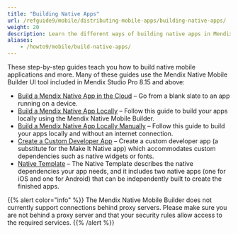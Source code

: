 ```yaml
---
title: "Building Native Apps"
url: /refguide9/mobile/distributing-mobile-apps/building-native-apps/
weight: 20
description: Learn the different ways of building native apps in Mendix.
aliases:
    - /howto9/mobile/build-native-apps/
---
```


These step-by-step guides teach you how to build native mobile applications and more. Many of these guides use the Mendix Native Mobile Builder UI tool included in Mendix Studio Pro 8.15 and above:

* [Build a Mendix Native App in the Cloud](/refguide9/mobile/distributing-mobile-apps/building-native-apps/deploying-native-app/) – Go from a blank slate to an app running on a device.
* [Build a Mendix Native App Locally](/refguide9/mobile/distributing-mobile-apps/building-native-apps/native-build-locally/) – Follow this guide to build your apps locally using the Mendix Native Mobile Builder.
* [Build a Mendix Native App Locally Manually](/refguide9/mobile/distributing-mobile-apps/building-native-apps/native-build-locally-manually/) – Follow this guide to build your apps locally and without an internet connection.
* [Create a Custom Developer App](/refguide9/mobile/distributing-mobile-apps/building-native-apps/how-to-devapps/) – Create a custom developer app (a substitute for the Make It Native app) which accommodates custom dependencies such as native widgets or fonts.
* [Native Template](/refguide9/mobile/distributing-mobile-apps/building-native-apps/native-template/) – The Native Template describes the native dependencies your app needs, and it includes two native apps (one for iOS and one for Android) that can be independently built to create the finished apps.

{{% alert color="info" %}}
The Mendix Native Mobile Builder does not currently support connections behind proxy servers. Please make sure you are not behind a proxy server and that your security rules allow access to the required services.
{{% /alert %}}
